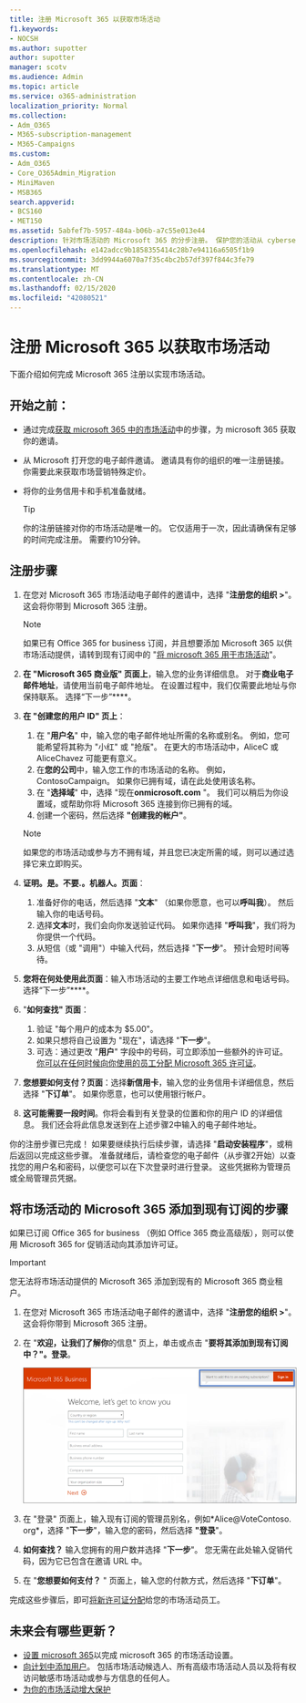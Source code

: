 ```yaml
---
title: 注册 Microsoft 365 以获取市场活动
f1.keywords:
- NOCSH
ms.author: supotter
author: supotter
manager: scotv
ms.audience: Admin
ms.topic: article
ms.service: o365-administration
localization_priority: Normal
ms.collection:
- Adm_O365
- M365-subscription-management
- M365-Campaigns
ms.custom:
- Adm_O365
- Core_O365Admin_Migration
- MiniMaven
- MSB365
search.appverid:
- BCS160
- MET150
ms.assetid: 5abfef7b-5957-484a-b06b-a7c55e013e44
description: 针对市场活动的 Microsoft 365 的分步注册。 保护您的活动从 cybersecurity 威胁到电子邮件、数据和通信。
ms.openlocfilehash: e142adcc9b1858355414c28b7e94116a6505f1b9
ms.sourcegitcommit: 3dd9944a6070a7f35c4bc2b57df397f844c3fe79
ms.translationtype: MT
ms.contentlocale: zh-CN
ms.lasthandoff: 02/15/2020
ms.locfileid: "42080521"
---
```

# <a name="sign-up-for-microsoft-365-for-campaigns"></a>注册 Microsoft 365 以获取市场活动 

下面介绍如何完成 Microsoft 365 注册以实现市场活动。

## <a name="before-you-start"></a>开始之前： 
- 通过完成[获取 microsoft 365 中的市场活动](get-microsoft-365-campaigns.md#get-microsoft-365-for-campaigns)中的步骤，为 microsoft 365 获取你的邀请。 
- 从 Microsoft 打开您的电子邮件邀请。 邀请具有你的组织的唯一注册链接。 你需要此来获取市场营销特殊定价。
- 将你的业务信用卡和手机准备就绪。 

    > [!TIP]
    > 你的注册链接对你的市场活动是唯一的。 它仅适用于一次，因此请确保有足够的时间完成注册。 需要约10分钟。 

## <a name="steps-to-sign-up"></a>注册步骤

1. 在您对 Microsoft 365 市场活动电子邮件的邀请中，选择 "**注册您的组织 >**"。 这会将你带到 Microsoft 365 注册。
    > [!NOTE]
    > 如果已有 Office 365 for business 订阅，并且想要添加 Microsoft 365 以供市场活动提供，请转到现有订阅中的 "[将 microsoft 365 用于市场活动](#steps-to-add-microsoft-365-for-campaigns-to-an-existing-subscription)"。
1. **在 "Microsoft 365 商业版" 页面上**，输入您的业务详细信息。 对于**商业电子邮件地址**，请使用当前电子邮件地址。 在设置过程中，我们仅需要此地址与你保持联系。 选择“下一步”****。
1. **在 "创建您的用户 ID" 页上**：
    1. 在 "**用户名**" 中，输入您的电子邮件地址所需的名称或别名。 例如，您可能希望将其称为 "小红" 或 "抢版"。 在更大的市场活动中，AliceC 或 AliceChavez 可能更有意义。
    2. 在**您的公司**中，输入您工作的市场活动的名称。 例如，ContosoCampaign。 如果你已拥有域，请在此处使用该名称。 
    3. 在 "**选择域**" 中，选择 "现在**onmicrosoft.com** "。 我们可以稍后为你设置域，或帮助你将 Microsoft 365 连接到你已拥有的域。
    4. 创建一个密码，然后选择 **"创建我的帐户"**。 
    > [!NOTE]
    > 如果您的市场活动或参与方不拥有域，并且您已决定所需的域，则可以通过选择它来立即购买。

4. **证明。是。不要.。机器人。页面**：
    1. 准备好你的电话，然后选择 "**文本**" （如果你愿意，也可以**呼叫我**）。 然后输入你的电话号码。 
    2. 选择**文本**时，我们会向你发送验证代码。 如果你选择 "**呼叫我**"，我们将为你提供一个代码。
    3. 从短信（或 "调用"）中输入代码，然后选择 "**下一步**"。 预计会短时间等待。 
5. **您将在何处使用此页面**：输入市场活动的主要工作地点详细信息和电话号码。 选择“下一步”****。
6. "**如何查找" 页面**：
    1. 验证 "每个用户的成本为 $5.00"。 
    2. 如果只想将自己设置为 "现在"，请选择 "**下一步**"。 
    3. 可选：通过更改 "**用户**" 字段中的号码，可立即添加一些额外的许可证。 [你可以在任何时候向你使用的员工分配 Microsoft 365 许可证](../business/add-users-m365b.md?toc=/microsoft-365/campaigns/toc.json)。
7. **您想要如何支付？页面**：选择**新信用卡**，输入您的业务信用卡详细信息，然后选择 "**下订单**"。 如果你愿意，也可以使用银行帐户。
8. **这可能需要一段时间**。你将会看到有关登录的位置和你的用户 ID 的详细信息。 我们还会将此信息发送到在上述步骤2中输入的电子邮件地址。

你的注册步骤已完成！ 如果要继续执行后续步骤，请选择 "**启动安装程序**"，或稍后返回以完成这些步骤。 准备就绪后，请检查您的电子邮件（从步骤2开始）以查找您的用户名和密码，以便您可以在下次登录时进行登录。 这些凭据称为管理员或全局管理员凭据。

## <a name="steps-to-add-microsoft-365-for-campaigns-to-an-existing-subscription"></a>将市场活动的 Microsoft 365 添加到现有订阅的步骤

如果已订阅 Office 365 for business （例如 Office 365 商业高级版），则可以使用 Microsoft 365 for 促销活动向其添加许可证。
> [!IMPORTANT]
> 您无法将市场活动提供的 Microsoft 365 添加到现有的 Microsoft 365 商业租户。

1. 在您对 Microsoft 365 市场活动电子邮件的邀请中，选择 "**注册您的组织 >**"。 这会将你带到 Microsoft 365 注册。
2. 在 "**欢迎，让我们了解你**的信息" 页上，单击或点击 "**要将其添加到现有订阅中？"。登录**。
    
    ![选择右上角的 "登录"。](../media/addtoexisting.png)
3. 在 "登录" 页面上，输入现有订阅的管理员别名，例如*<span></span>Alice@VoteContoso. org*，选择 "**下一步**"，输入您的密码，然后选择 **"登录**"。
4. **如何查找？** 输入您拥有的用户数并选择 "**下一步**"。 您无需在此处输入促销代码，因为它已包含在邀请 URL 中。
5. 在 "**您想要如何支付？** " 页面上，输入您的付款方式，然后选择 "**下订单**"。

完成这些步骤后，即可[将新许可证分配](https://docs.microsoft.com/office365/admin/subscriptions-and-billing/assign-licenses-to-users?view=o365-worldwide)给您的市场活动员工。 


## <a name="whats-next"></a>未来会有哪些更新？
- [设置 microsoft 365](../business/set-up.md?toc=/microsoft-365/campaigns/toc.json)以完成 microsoft 365 的市场活动设置。 
- [向计划中添加用户](../business/add-users-m365b.md?toc=/microsoft-365/campaigns/toc.json)。 包括市场活动候选人、所有高级市场活动人员以及将有权访问敏感市场活动或参与方信息的任何人。
- [为你的市场活动增大保护](m365-campaigns-security-overview.md)



